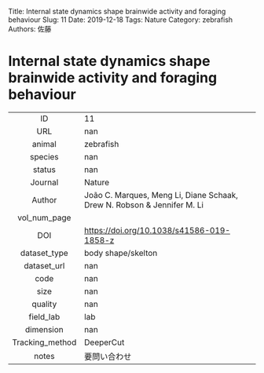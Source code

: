 Title: Internal state dynamics shape brainwide activity and foraging behaviour
Slug: 11
Date: 2019-12-18
Tags: Nature
Category: zebrafish
Authors: 佐藤

# Internal state dynamics shape brainwide activity and foraging behaviour

|||
|:-:|:-|
|ID| 11|
|URL| nan|
|animal| zebrafish|
|species| nan|
|status| nan|
|Journal| Nature|
|Author| João C. Marques, Meng Li, Diane Schaak, Drew N. Robson & Jennifer M. Li|
|vol_num_page| |
|DOI| https://doi.org/10.1038/s41586-019-1858-z|
|dataset_type| body shape/skelton|
|dataset_url| nan|
|code| nan|
|size| nan|
|quality| nan|
|field_lab      | lab|
|dimension      | nan|
|Tracking_method| DeeperCut|
|notes          | 要問い合わせ|